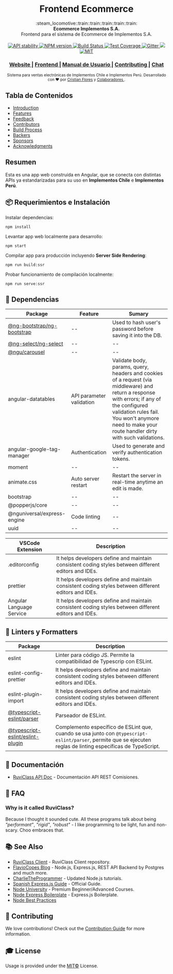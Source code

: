 <h1 align="center">Frontend Ecommerce</h1>

<div align="center">
  :steam_locomotive::train::train::train::train::train:
</div>
<div align="center">
  <strong>Ecommerce Implementos S.A.</strong>
</div>
<div align="center">
  Frontend para el sistema de Ecommerce de Implementos S.A.
</div>

<br />

<div align="center">
  <!-- Stability -->
  <a href="https://nodejs.org/api/documentation.html#documentation_stability_index">
    <img src="https://img.shields.io/badge/stability-experimental-orange.svg?style=flat-square"
      alt="API stability" />
  </a>
  <!-- NPM version -->
  <a href="https://npmjs.org/package/choo">
    <img src="https://img.shields.io/npm/v/choo.svg?style=flat-square"
      alt="NPM version" />
  </a>
  <!-- Build Status -->
  <a href="https://travis-ci.org/choojs/choo">
    <img src="https://img.shields.io/travis/choojs/choo/master.svg?style=flat-square"
      alt="Build Status" />
  </a>
  <!-- Test Coverage -->
  <a href="https://codecov.io/github/choojs/choo">
    <img src="https://img.shields.io/codecov/c/github/choojs/choo/master.svg?style=flat-square" 
      alt="Test Coverage" />
  </a>
  <!-- Chat -->
  <a href="https://gitter.im/array-mixer/Lobby?utm_source=badge&utm_medium=badge&utm_campaign=pr-badge&utm_content=badge">
    <img src="https://badges.gitter.im/array-mixer/Lobby.svg" 
      alt ="Gitter">
  </a>
  <a href="http://commitizen.github.io/cz-cli/">
    <img src="https://img.shields.io/badge/commitizen-friendly-brightgreen.svg">
  </a>
  <!-- License -->
  <a href="https://opensource.org/licenses/MIT">
    <img src="https://img.shields.io/badge/license-MIT-blue.svg" 
      alt="MIT">
  </a>
</div>

<div align="center">
  <h3>
  <a href="https://www.implementos.cl/inicio">
      Website
    </a>
    <span> | </span>
    <a href="#">
      Frontend
    </a>
    <span> | </span>
    <a href="#">
      Manual de Usuario
    </a>
    <span> | </span>
    <a href="https://github.com/choojs/choo/blob/master/.github/CONTRIBUTING.md">
      Contributing
    </a>
    <span> | </span>
    <a href="#">
      Chat
    </a>
  </h3>
</div>

<div align="center">
  <sub>Sistema para ventas electrónicas de Implementos Chile e Implementos Perú. Desarrollado con ❤︎ por
  <a href="https://twitter.com/yoshuawuyts">Cristian Flores</a> y
  <a href="https://github.com/choojs/choo/graphs/contributors">
    Colaboradores
  </a>
  .
</div>

## Tabla de Contenidos

- [Introduction](#introduction)
- [Features](#features)
- [Feedback](#feedback)
- [Contributors](#contributors)
- [Build Process](#build-process)
- [Backers](#backers-)
- [Sponsors](#sponsors-)
- [Acknowledgments](#acknowledgments)

## Resumen

Esta es una app web construída en Angular, que se conecta con distintas APIs ya estandarizadas para su uso en **Implementos Chile** e **Implementos Perú**.


## 📦 Requerimientos e Instalación
Instalar dependencias:

```
npm install
```
Levantar app web localmente para desarrollo:
```
npm start
```
Compilar app para producción incluyendo **Server Side Rendering**:
```
npm run build:ssr
```
Probar funcionamiento de compilación localmente:
```
npm run serve:ssr
```

## 🎨 Dependencias

| Package           | Feature                  | Sumary                                                                                                                                                                                                                                            |
| ----------------- | ------------------------ | ------------------------------------------------------------------------------------------------------------------------------------------------------------------------------------------------------------------------------------------------- |
| [@ng-bootstrap/ng-bootstrap](https://github.com/ng-bootstrap/ng-bootstrap)     | --                       | Used to hash user's password before saving it into the DB.                                                                                                                                                                                        |
| [@ng-select/ng-select](https://github.com/ng-select/ng-select)            | --                       | --                                                                                                                                                                                                                                                |
| [@ngu/carousel](https://github.com/uiuniversal/ngu-carousel)              | --                       | --                                                                                                                                                                                                                                                |
| angular-datatables | API parameter validation | Validate body, params, query, headers and cookies of a request (via middleware) and return a response with errors; if any of the configured validation rules fail. You won't anymore need to make your route handler dirty with such validations. |
| angular-google-tag-manager      | Authentication           | Used to generate and verify authentication tokens.                                                                                                                                                                                                |
| moment            | --                       | --                                                                                                                                                                                                                                                |
| animate.css           | Auto server restart      | Restart the server in real-time anytime an edit is made.                                                                                                                                                                                          |
| bootstrap                | --                       | --                                                                                                                                                                                                                                                |
| @popperjs/core     | --                       | --                                                                                                                                                                                                                                                |
| @nguniversal/express-engine                | Code linting             | --                                                                                                                                                                                                                                                |
| uuid              | --                       | --                                                                                                                                                                                                                                                |

| VSCode Extension | Description                                                                                          |
| ---------------- | ---------------------------------------------------------------------------------------------------- |
| .editorconfig    | It helps developers define and maintain consistent coding styles between different editors and IDEs. |
| prettier         | It helps developers define and maintain consistent coding styles between different editors and IDEs. |
| Angular Language Service | It helps developers define and maintain consistent coding styles between different editors and IDEs. |



## 🎨 Linters y Formatters

| Package                                                                                    | Description                                                                                                                                                     |
| ------------------------------------------------------------------------------------------ | --------------------------------------------------------------------------------------------------------------------------------------------------------------- |
| eslint                                                                                     | Linter para código JS. Permite la compatibilidad de Typescrip con ESLint.                                                                                       |
| eslint-config-prettier                                                                     | It helps developers define and maintain consistent coding styles between different editors and IDEs.                                                            |
| eslint-plugin-import                                                                       | It helps developers define and maintain consistent coding styles between different editors and IDEs.                                                            |
| [@typescript-eslint/parser](https://github.com/typescript-eslint/typescript-eslint)        | Parseador de ESLint.                                                                                                                                            |
| [@typescript-eslint/eslint-plugin](https://github.com/typescript-eslint/typescript-eslint) | Complemento específico de ESLint que, cuando se usa junto con `@typescript-eslint/parser`, permite que se ejecuten reglas de linting específicas de TypeScript. |

## 📙 Documentación

- [RuviClass API Doc](#) - Documentación API REST Comisiones.

## 💬 FAQ

### Why is it called RuviClass?

Because I thought it sounded cute. All these programs talk about being _"performant"_, _"rigid"_, _"robust"_ -
I like programming to be light, fun and non-scary. Choo embraces that.

## 📚 See Also

- [RuviClass Client](https://github.com/choojs/bankai) - RuviClass Client repository.
- [FlavioCopes Blog](https://flaviocopes.com/) - Node.js, Express.js, REST API Backend by Postgres and much
  more.
- [CharlieTheProgrammer](https://charlietheprogrammer.com/) - Updated Node.js tutorials.
- [Spanish Express.js Guide](http://expressjs.com/es/guide) - Official Guide.
- [Node University](https://node.university/courses) - Premium Beginner/Advanced Courses.
- [Node Express Boilerplate](https://github.com/kunalkapadia/express-mongoose-es6-rest-api) - Express.js
  Boilerplate.
- [Node Best Practices](https://github.com/i0natan/nodebestpractices)

## 🤝 Contributing

We love contributions! Check out the
[Contribution Guide](https://github.com/sourcerer-io/sourcerer-app/blob/master/CONTRIBUTING.md) for more
information.




## 🎓 License

Usage is provided under the [MIT©](https://tldrlegal.com/license/mit-license) License.
